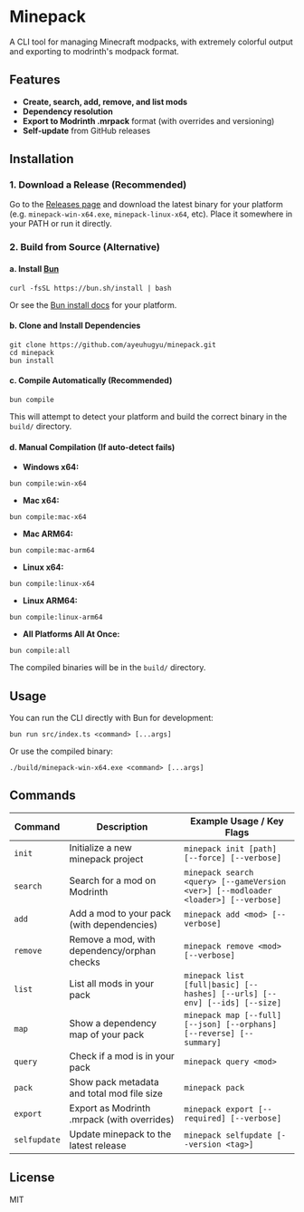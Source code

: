 # Minepack

A CLI tool for managing Minecraft modpacks, with extremely colorful output and exporting to modrinth's modpack format.

## Features
- **Create, search, add, remove, and list mods**
- **Dependency resolution**
- **Export to Modrinth .mrpack** format (with overrides and versioning)
- **Self-update** from GitHub releases

## Installation

### 1. Download a Release (Recommended)

Go to the [Releases page](https://github.com/ayeuhugyu/minepack/releases) and download the latest binary for your platform (e.g. `minepack-win-x64.exe`, `minepack-linux-x64`, etc). Place it somewhere in your PATH or run it directly.

### 2. Build from Source (Alternative)

#### a. Install [Bun](https://bun.sh/)

```
curl -fsSL https://bun.sh/install | bash
```

Or see the [Bun install docs](https://bun.sh/docs/installation) for your platform.

#### b. Clone and Install Dependencies

```
git clone https://github.com/ayeuhugyu/minepack.git
cd minepack
bun install
```

#### c. Compile Automatically (Recommended)

```
bun compile
```

This will attempt to detect your platform and build the correct binary in the `build/` directory.

#### d. Manual Compilation (If auto-detect fails)

- **Windows x64:**
```
bun compile:win-x64
```
- **Mac x64:**
```
bun compile:mac-x64
```
- **Mac ARM64:**
```
bun compile:mac-arm64
```
- **Linux x64:**
```
bun compile:linux-x64
```
- **Linux ARM64:**
```
bun compile:linux-arm64
```
- **All Platforms All At Once:**
```
bun compile:all
```

The compiled binaries will be in the `build/` directory.

## Usage

You can run the CLI directly with Bun for development:

```
bun run src/index.ts <command> [...args]
```

Or use the compiled binary:

```
./build/minepack-win-x64.exe <command> [...args]
```

## Commands

| Command         | Description                                      | Example Usage / Key Flags                      |
|-----------------|--------------------------------------------------|------------------------------------------------|
| `init`          | Initialize a new minepack project                | `minepack init [path] [--force] [--verbose]`   |
| `search`        | Search for a mod on Modrinth                     | `minepack search <query> [--gameVersion <ver>] [--modloader <loader>] [--verbose]` |
| `add`           | Add a mod to your pack (with dependencies)       | `minepack add <mod> [--verbose]`               |
| `remove`        | Remove a mod, with dependency/orphan checks      | `minepack remove <mod> [--verbose]`            |
| `list`          | List all mods in your pack                       | `minepack list [full\|basic] [--hashes] [--urls] [--env] [--ids] [--size]` |
| `map`           | Show a dependency map of your pack               | `minepack map [--full] [--json] [--orphans] [--reverse] [--summary]` |
| `query`         | Check if a mod is in your pack                   | `minepack query <mod>`                         |
| `pack`          | Show pack metadata and total mod file size       | `minepack pack`                                |
| `export`        | Export as Modrinth .mrpack (with overrides)      | `minepack export [--required] [--verbose]`     |
| `selfupdate`    | Update minepack to the latest release            | `minepack selfupdate [--version <tag>]`        |

## License
MIT
